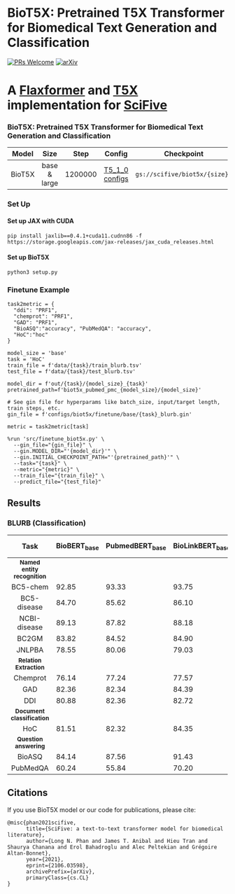 # BioT5X: Pretrained T5X Transformer for Biomedical Text Generation and Classification 


[![PRs Welcome](https://img.shields.io/badge/PRs-welcome-green.svg?style=flat-square)](http://makeapullrequest.com)
[![arXiv](https://img.shields.io/badge/arXiv-2106.03598-b31b1b.svg)](https://arxiv.org/abs/2106.03598)
# A [Flaxformer](https://github.com/google/flaxformer) and [T5X](https://github.com/google-research/t5x) implementation for [SciFive](https://github.com/justinphan3110/SciFive) 



### BioT5X: Pretrained T5X Transformer for Biomedical Text Generation and Classification 


| Model           |    Size     | Step | Config  | Checkpoint  |
|:---------------:|:-----------:|:----:|:-------:|:-----------:|
| BioT5X    | base & large  | 1200000 | [T5_1_0 configs](https://github.com/justinphan3110/BioT5X/tree/main/configs/t5/t5_1_0)| `gs://scifive/biot5x/{size}/` |

### Set Up

#### Set up JAX with CUDA
```[python]
pip install jaxlib==0.4.1+cuda11.cudnn86 -f https://storage.googleapis.com/jax-releases/jax_cuda_releases.html
```

#### Set up BioT5X
```
python3 setup.py
```


### Finetune Example
```[python]
task2metric = {
  "ddi": "PRF1",
  "chemprot": "PRF1",
  "GAD": "PRF1",
  "BioASQ":"accuracy", "PubMedQA": "accuracy",
  "HoC":"hoc"
}

model_size = 'base'
task = 'HoC'
train_file = f'data/{task}/train_blurb.tsv'
test_file = f'data/{task}/test_blurb.tsv'

model_dir = f'out/{task}/{model_size}_{task}'
pretrained_path=f'biot5x_pubmed_pmc_{model_size}/{model_size}'

# See gin file for hyperparams like batch_size, input/target length, train steps, etc.
gin_file = f'configs/biot5x/finetune/base/{task}_blurb.gin'

metric = task2metric[task]

%run 'src/finetune_biot5x.py' \
  --gin_file="{gin_file}" \
  --gin.MODEL_DIR="'{model_dir}'" \
  --gin.INITIAL_CHECKPOINT_PATH="'{pretrained_path}'" \
  --task="{task}" \
  --metric="{metric}" \
  --train_file="{train_file}" \
  --predict_file="{test_file}"
```

## Results

### BLURB (Classification)
|           Task          | BioBERT<sub>base</sub> | PubmedBERT<sub>base</sub> | BioLinkBERT<sub>base</sub> | **BioT5X<sub>base</sub> (Ours)** |
|:-----------------------:|-----------------|-----------------|------------------|-----------------|
| <sub>**Named entity recognition**</sub>                                     
| BC5-chem                |      92.85      |      93.33      |       93.75      |    ****         |
| BC5-disease             |      84.70      |      85.62      |       86.10      |    85.28         |
| NCBI-disease            |      89.13      |      87.82      |       88.18      |    89.05         |
| BC2GM                   |      83.82      |      84.52      |       84.90      |    83.2         |
| JNLPBA                  |      78.55      |      80.06      |       79.03      |    ****         |
| <sub>**Relation Extraction**</sub>                                     
| Chemprot                |      76.14      |      77.24      |       77.57      |    **77.40**    |
| GAD                     |      82.36      |      82.34      |       84.39      |    **83.66**    |
| DDI                     |      80.88      |      82.36      |       82.72      |    **82.63**    |
| <sub>**Document classification**</sub>
| HoC                     |      81.51      |      82.32      |       84.35      |    **82.39**    |
| <sub>**Question answering**</sub>
| BioASQ                  |      84.14      |      87.56      |       91.43      |    **91.43**    |
| PubMedQA                |      60.24      |      55.84      |       70.20      |    **67.60**    |



## Citations
If you use BioT5X model or our code for publications, please cite: 
```
@misc{phan2021scifive,
      title={SciFive: a text-to-text transformer model for biomedical literature}, 
      author={Long N. Phan and James T. Anibal and Hieu Tran and Shaurya Chanana and Erol Bahadroglu and Alec Peltekian and Grégoire Altan-Bonnet},
      year={2021},
      eprint={2106.03598},
      archivePrefix={arXiv},
      primaryClass={cs.CL}
}
```

